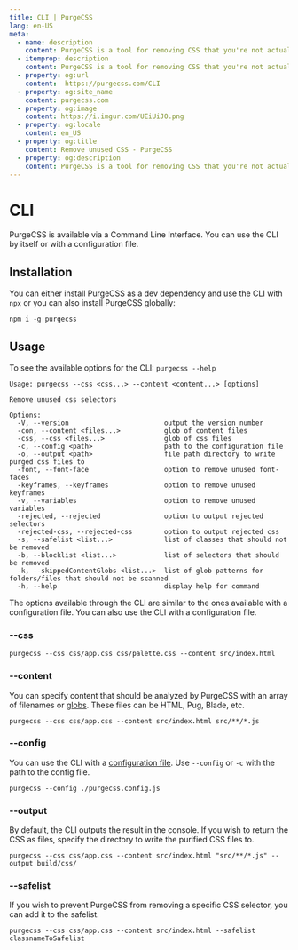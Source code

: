 ```yaml
---
title: CLI | PurgeCSS
lang: en-US
meta:
  - name: description
    content: PurgeCSS is a tool for removing CSS that you're not actually using in your project. You can use its command line interface to use it as part of your development workflow.
  - itemprop: description
    content: PurgeCSS is a tool for removing CSS that you're not actually using in your project. You can use its command line interface to use it as part of your development workflow.
  - property: og:url
    content:  https://purgecss.com/CLI
  - property: og:site_name
    content: purgecss.com
  - property: og:image
    content: https://i.imgur.com/UEiUiJ0.png
  - property: og:locale
    content: en_US
  - property: og:title
    content: Remove unused CSS - PurgeCSS
  - property: og:description
    content: PurgeCSS is a tool for removing CSS that you're not actually using in your project. You can use its command line interface to use it as part of your development workflow.
---
```


# CLI

PurgeCSS is available via a Command Line Interface. You can use the CLI by itself or with a configuration file.

## Installation

You can either install PurgeCSS as a dev dependency and use the CLI with `npx` or you can also install PurgeCSS globally:

```text
npm i -g purgecss
```

## Usage

To see the available options for the CLI: `purgecss --help`

```text
Usage: purgecss --css <css...> --content <content...> [options]

Remove unused css selectors

Options:
  -V, --version                        output the version number
  -con, --content <files...>           glob of content files
  -css, --css <files...>               glob of css files
  -c, --config <path>                  path to the configuration file
  -o, --output <path>                  file path directory to write purged css files to
  -font, --font-face                   option to remove unused font-faces
  -keyframes, --keyframes              option to remove unused keyframes
  -v, --variables                      option to remove unused variables
  -rejected, --rejected                option to output rejected selectors
  -rejected-css, --rejected-css        option to output rejected css
  -s, --safelist <list...>             list of classes that should not be removed
  -b, --blocklist <list...>            list of selectors that should be removed
  -k, --skippedContentGlobs <list...>  list of glob patterns for folders/files that should not be scanned
  -h, --help                           display help for command
```

The options available through the CLI are similar to the ones available with a configuration file. You can also use the CLI with a configuration file.

### --css

```text
purgecss --css css/app.css css/palette.css --content src/index.html
```

### --content

You can specify content that should be analyzed by PurgeCSS with an array of filenames or [globs](https://github.com/isaacs/node-glob/blob/master/README.md#glob-primer). These files can be HTML, Pug, Blade, etc.

```text
purgecss --css css/app.css --content src/index.html src/**/*.js
```

### --config

You can use the CLI with a [configuration file](configuration.md). Use `--config` or `-c` with the path to the config file.

```text
purgecss --config ./purgecss.config.js
```

### --output

By default, the CLI outputs the result in the console. If you wish to return the CSS as files, specify the directory to write the purified CSS files to.

```text
purgecss --css css/app.css --content src/index.html "src/**/*.js" --output build/css/
```

### --safelist

If you wish to prevent PurgeCSS from removing a specific CSS selector, you can add it to the safelist.

```text
purgecss --css css/app.css --content src/index.html --safelist classnameToSafelist
```
